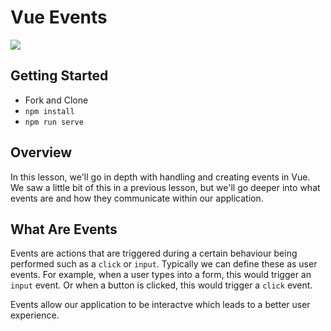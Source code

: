 # Vue Events

![](https://vuejsdevelopers.com/images/posts/generic_vue_header.jpg)

## Getting Started

- Fork and Clone
- `npm install`
- `npm run serve`

## Overview

In this lesson, we'll go in depth with handling and creating events in Vue. We saw a little bit of this in a previous lesson, but we'll go deeper into what events are and how they communicate within our application.

## What Are Events

Events are actions that are triggered during a certain behaviour being performed such as a `click` or `input`. Typically we can define these as user events. For example, when a user types into a form, this would trigger an `input` event. Or when a button is clicked, this would trigger a `click` event.

Events allow our application to be interactve which leads to a better user experience.
